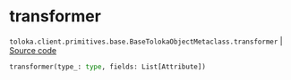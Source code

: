 # transformer
`toloka.client.primitives.base.BaseTolokaObjectMetaclass.transformer` | [Source code](https://github.com/Toloka/toloka-kit/blob/v1.1.2/src/client/primitives/base.py#L123)

```python
transformer(type_: type, fields: List[Attribute])
```

